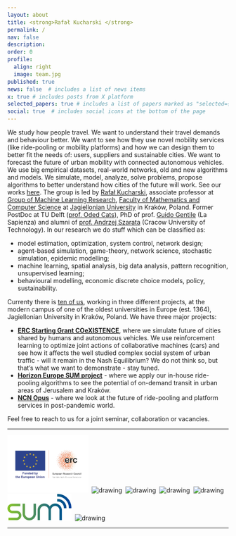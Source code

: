 ```yaml
---
layout: about
title: <strong>Rafał Kucharski </strong>
permalink: /
nav: false
description: 
order: 0
profile:
  align: right
  image: team.jpg
published: true
news: false  # includes a list of news items
x: true # includes posts from X platform
selected_papers: true # includes a list of papers marked as "selected={true}"
social: true  # includes social icons at the bottom of the page
---
```


We study how people travel. We want to understand their travel demands and behaviour better. We want to see how they use novel mobility services (like ride-pooling or mobility platforms) and how we can design them to better fit the needs of: users, suppliers and sustainable cities. We want to forecast the future of urban mobility with connected autonomous vehicles. We use big empirical datasets, real-world networks, old and new algorithms and models. We simulate, model, analyze, solve problems, propose algorithms to better understand how cities of the future will work. See our works [here](/papers). The group is led by [Rafał Kucharski](/research/rafal_kucharski/), associate professor at [Group of Machine Learning Research](https://gmum.net), [Faculty of Mathematics and Computer Science](https://matinf.uj.edu.pl/en_GB/start) at [Jagiellonian University](https://en.uj.edu.pl/en_GB) in Kraków, Poland. Former PostDoc at TU Delft ([prof. Oded Cats](https://www.tudelft.nl/citg/over-faculteit/afdelingen/transport-planning/staff/persoonlijke-paginas/cats-o)), PhD of prof. [Guido Gentile](https://www.dicea.uniroma1.it/users/guidogentileuniroma1it) (La Sapienza) and alumni of [prof. Andrzej Szarata](http://www.kst.pk.edu.pl/index.php/pracownik/?pracownik=715) (Cracow University of Technology). In our research we do stuff which can be classified as:

* model estimation, optimization, system control, network design;
* agent-based simulation, game-theory, network science, stochastic simulation, epidemic modelling;
* machine learning, spatial analysis, big data analysis, pattern recognition, unsupervised learning;
* behavioural modelling, economic discrete choice models, policy, sustainability.

Currenty there is [ten of us](/group), working in three different projects, at the modern campus of one of the oldest universities in Europe (est. 1364), Jagiellonian University in Kraków, Poland. We have three major projects:

* **[ERC Starting Grant COeXISTENCE](/COeXISTENCE)**, where we simulate future of cities shared by humans and autonomous vehicles. We use reinforcement learning to optimize joint actions of collaborative machines (cars) and see how it affects the well studied complex social system of urban traffic - will it remain in the Nash Equilibrium? We do not think so, but that’s what we want to demonstrate - stay tuned.
* **[Horizon Europe SUM project](/research/SUM)** - where we apply our in-house ride-pooling algorithms to see the potential of on-demand transit in urban areas of Jerusalem and Kraków.
* **[NCN Opus](/research/g_1_OPUS)** - where we look at the future of ride-pooling and platform services in post-pandemic world.

Feel free to reach to us for a joint seminar, collaboration or vacancies.



---


<img src="/./assets/img/LOGO-ERC.jpg" alt="drawing" height="130"/>&nbsp;&nbsp;<img src="/./assets/img/logo_NCN.png" alt="drawing" height="130"/>&nbsp;&nbsp;<img src="/./assets/img/UJ.jpeg" alt="drawing" width="130"/>&nbsp;&nbsp;<img src="/assets/img/logo.jpg" alt="drawing" height="60"/>&nbsp;&nbsp;<img src="/assets/img/iduj.png" alt="drawing" height="60"/>&nbsp;&nbsp;<img src="/./assets/img/0964_SUM_LOGO_RGB_HR.jpg" alt="drawing" height="60"/>&nbsp;&nbsp;<img src="/./assets/img/logo_kwadrat.jpg" alt="drawing" height="130"/>

---

